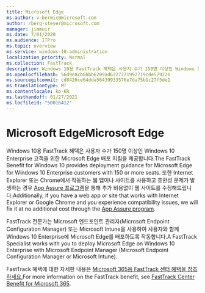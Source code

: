 ```yaml
---
title: Microsoft Edge
ms.author: v-bermic@microsoft.com
author: rberg-steyer@microsoft.com
manager: jimmuir
ms.date: 7/01/2020
ms.audience: ITPro
ms.topic: overview
ms.service: windows-10-administration
localization_priority: Normal
ms.collection: FastTrack
description: Windows 10용 FastTrack 혜택은 사용자 수가 150명 이상인 Windows 10 Enterprise 고객을 위한 Microsoft Edge 배포 지침을 제공합니다.
ms.openlocfilehash: 56d9e8cb6bbb6209ad6327771992719cde579226
ms.sourcegitcommit: cd8426ce64dda56439933576e7da75b1c27f5de1
ms.translationtype: MT
ms.contentlocale: ko-KR
ms.lasthandoff: 01/27/2021
ms.locfileid: "50016412"
---
```

# <a name="microsoft-edge"></a><span data-ttu-id="ed799-103">Microsoft Edge</span><span class="sxs-lookup"><span data-stu-id="ed799-103">Microsoft Edge</span></span>

<span data-ttu-id="ed799-104">Windows 10용 FastTrack 혜택은 사용자 수가 150명 이상인 Windows 10 Enterprise 고객을 위한 Microsoft Edge 배포 지침을 제공합니다.</span><span class="sxs-lookup"><span data-stu-id="ed799-104">The FastTrack Benefit for Windows 10 provides deployment guidance for Microsoft Edge for Windows 10 Enterprise customers with 150 or more seats.</span></span> <span data-ttu-id="ed799-105">또한 Internet Explorer 또는 Chrome에서 작동하는 웹 앱이나 사이트를 사용하고 호환성 문제가 발생하는 경우 [App Assure 프로그램](Win-10-app-assure.md)을 통해 추가 비용없이 웹 사이트를 수정해드립니다.</span><span class="sxs-lookup"><span data-stu-id="ed799-105">Additionally, if you have a web app or site that works with Internet Explorer or Google Chrome and you experience compatibility issues, we will fix it at no additional cost through the [App Assure program](Win-10-app-assure.md).</span></span>

<span data-ttu-id="ed799-106">FastTrack 전문가는 Microsoft 엔드포인트 관리자(Microsoft Endpoint Configuration Manager) 또는 Microsoft Intune을 사용하여 사용자와 함께 Windows 10 Enterprise에 Microsoft Edge를 배포하도록 작동합니다.</span><span class="sxs-lookup"><span data-stu-id="ed799-106">A FastTrack Specialist works with you to deploy Microsoft Edge on Windows 10 Enterprise with Microsoft Endpoint Manager (Microsoft Endpoint Configuration Manager or Microsoft Intune).</span></span>

<span data-ttu-id="ed799-107">FastTrack 혜택에 대한 자세한 내용은 [Microsoft 365용 FastTrack 센터 혜택을 참조하세요.](introduction.md)</span><span class="sxs-lookup"><span data-stu-id="ed799-107">For more information on the FastTrack benefit, see [FastTrack Center Benefit for Microsoft 365](introduction.md).</span></span>
